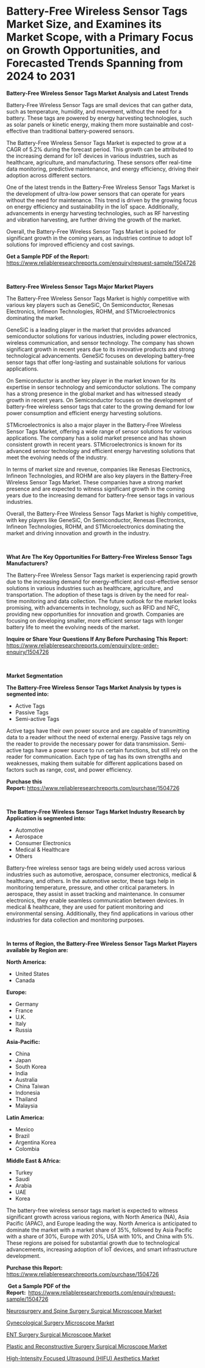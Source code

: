 <p><h1>Battery-Free Wireless Sensor Tags Market Size, and Examines its Market Scope, with a Primary Focus on Growth Opportunities, and Forecasted Trends Spanning from 2024 to 2031</h1></p><p><strong>Battery-Free Wireless Sensor Tags Market Analysis and Latest Trends</strong></p>
<p><p>Battery-Free Wireless Sensor Tags are small devices that can gather data, such as temperature, humidity, and movement, without the need for a battery. These tags are powered by energy harvesting technologies, such as solar panels or kinetic energy, making them more sustainable and cost-effective than traditional battery-powered sensors.</p><p>The Battery-Free Wireless Sensor Tags Market is expected to grow at a CAGR of 5.2% during the forecast period. This growth can be attributed to the increasing demand for IoT devices in various industries, such as healthcare, agriculture, and manufacturing. These sensors offer real-time data monitoring, predictive maintenance, and energy efficiency, driving their adoption across different sectors.</p><p>One of the latest trends in the Battery-Free Wireless Sensor Tags Market is the development of ultra-low power sensors that can operate for years without the need for maintenance. This trend is driven by the growing focus on energy efficiency and sustainability in the IoT space. Additionally, advancements in energy harvesting technologies, such as RF harvesting and vibration harvesting, are further driving the growth of the market.</p><p>Overall, the Battery-Free Wireless Sensor Tags Market is poised for significant growth in the coming years, as industries continue to adopt IoT solutions for improved efficiency and cost savings.</p></p>
<p><strong>Get a Sample PDF of the Report:&nbsp;</strong> <a href="https://www.reliableresearchreports.com/enquiry/request-sample/1504726">https://www.reliableresearchreports.com/enquiry/request-sample/1504726</a></p>
<p>&nbsp;</p>
<p><strong>Battery-Free Wireless Sensor Tags Major Market Players</strong></p>
<p><p>The Battery-Free Wireless Sensor Tags Market is highly competitive with various key players such as GeneSiC, On Semiconductor, Renesas Electronics, Infineon Technologies, ROHM, and STMicroelectronics dominating the market. </p><p>GeneSiC is a leading player in the market that provides advanced semiconductor solutions for various industries, including power electronics, wireless communication, and sensor technology. The company has shown significant growth in recent years due to its innovative products and strong technological advancements. GeneSiC focuses on developing battery-free sensor tags that offer long-lasting and sustainable solutions for various applications.</p><p>On Semiconductor is another key player in the market known for its expertise in sensor technology and semiconductor solutions. The company has a strong presence in the global market and has witnessed steady growth in recent years. On Semiconductor focuses on the development of battery-free wireless sensor tags that cater to the growing demand for low power consumption and efficient energy harvesting solutions.</p><p>STMicroelectronics is also a major player in the Battery-Free Wireless Sensor Tags Market, offering a wide range of sensor solutions for various applications. The company has a solid market presence and has shown consistent growth in recent years. STMicroelectronics is known for its advanced sensor technology and efficient energy harvesting solutions that meet the evolving needs of the industry.</p><p>In terms of market size and revenue, companies like Renesas Electronics, Infineon Technologies, and ROHM are also key players in the Battery-Free Wireless Sensor Tags Market. These companies have a strong market presence and are expected to witness significant growth in the coming years due to the increasing demand for battery-free sensor tags in various industries. </p><p>Overall, the Battery-Free Wireless Sensor Tags Market is highly competitive, with key players like GeneSiC, On Semiconductor, Renesas Electronics, Infineon Technologies, ROHM, and STMicroelectronics dominating the market and driving innovation and growth in the industry.</p></p>
<p>&nbsp;</p>
<p><strong>What Are The Key Opportunities For Battery-Free Wireless Sensor Tags Manufacturers?</strong></p>
<p><p>The Battery-Free Wireless Sensor Tags market is experiencing rapid growth due to the increasing demand for energy-efficient and cost-effective sensor solutions in various industries such as healthcare, agriculture, and transportation. The adoption of these tags is driven by the need for real-time monitoring and data collection. The future outlook for the market looks promising, with advancements in technology, such as RFID and NFC, providing new opportunities for innovation and growth. Companies are focusing on developing smaller, more efficient sensor tags with longer battery life to meet the evolving needs of the market.</p></p>
<p><strong>Inquire or Share Your Questions If Any Before Purchasing This Report:</strong> <a href="https://www.reliableresearchreports.com/enquiry/pre-order-enquiry/1504726">https://www.reliableresearchreports.com/enquiry/pre-order-enquiry/1504726</a></p>
<p>&nbsp;</p>
<p><strong>Market Segmentation</strong></p>
<p><strong>The Battery-Free Wireless Sensor Tags Market Analysis by types is segmented into:</strong></p>
<p><ul><li>Active Tags</li><li>Passive Tags</li><li>Semi-active Tags</li></ul></p>
<p><p>Active tags have their own power source and are capable of transmitting data to a reader without the need of external energy. Passive tags rely on the reader to provide the necessary power for data transmission. Semi-active tags have a power source to run certain functions, but still rely on the reader for communication. Each type of tag has its own strengths and weaknesses, making them suitable for different applications based on factors such as range, cost, and power efficiency.</p></p>
<p><strong>Purchase this Report:&nbsp;</strong><a href="https://www.reliableresearchreports.com/purchase/1504726">https://www.reliableresearchreports.com/purchase/1504726</a></p>
<p>&nbsp;</p>
<p><strong>The Battery-Free Wireless Sensor Tags Market Industry Research by Application is segmented into:</strong></p>
<p><ul><li>Automotive</li><li>Aerospace</li><li>Consumer Electronics</li><li>Medical & Healthcare</li><li>Others</li></ul></p>
<p><p>Battery-free wireless sensor tags are being widely used across various industries such as automotive, aerospace, consumer electronics, medical & healthcare, and others. In the automotive sector, these tags help in monitoring temperature, pressure, and other critical parameters. In aerospace, they assist in asset tracking and maintenance. In consumer electronics, they enable seamless communication between devices. In medical & healthcare, they are used for patient monitoring and environmental sensing. Additionally, they find applications in various other industries for data collection and monitoring purposes.</p></p>
<p>&nbsp;</p>
<p><strong>In terms of Region, the Battery-Free Wireless Sensor Tags Market Players available by Region are:</strong></p>
<p>
    <p> <strong> North America: </strong>
        <ul>
            <li>United States</li>
            <li>Canada</li>
        </ul>
        </p> 
    <p> <strong> Europe: </strong>
        <ul>
            <li>Germany</li>
            <li>France</li>
            <li>U.K.</li>
            <li>Italy</li>
            <li>Russia</li>
        </ul>
        </p> 
    <p> <strong> Asia-Pacific: </strong>
        <ul>
            <li>China</li>
            <li>Japan</li>
            <li>South Korea</li>
            <li>India</li>
            <li>Australia</li>
            <li>China Taiwan</li>
            <li>Indonesia</li>
            <li>Thailand</li>
            <li>Malaysia</li>
        </ul>
        </p> 
    <p> <strong> Latin America: </strong>
        <ul>
            <li>Mexico</li>
            <li>Brazil</li>
            <li>Argentina Korea</li>
            <li>Colombia</li>
        </ul>
        </p> 
    <p> <strong> Middle East & Africa: </strong>
        <ul>
            <li>Turkey</li>
            <li>Saudi</li>
            <li>Arabia</li>
            <li>UAE</li>
            <li>Korea</li>
        </ul>
    </p>
    </p>
<p><p>The battery-free wireless sensor tags market is expected to witness significant growth across various regions, with North America (NA), Asia Pacific (APAC), and Europe leading the way. North America is anticipated to dominate the market with a market share of 35%, followed by Asia Pacific with a share of 30%, Europe with 20%, USA with 10%, and China with 5%. These regions are poised for substantial growth due to technological advancements, increasing adoption of IoT devices, and smart infrastructure development.</p></p>
<p><strong>Purchase this Report: </strong><a href="https://www.reliableresearchreports.com/purchase/1504726">https://www.reliableresearchreports.com/purchase/1504726</a></p>
<p>&nbsp;<strong>Get a Sample PDF of the Report:&nbsp;&nbsp;</strong><a href="https://www.reliableresearchreports.com/enquiry/request-sample/1504726">https://www.reliableresearchreports.com/enquiry/request-sample/1504726</a></p>
<p><strong></strong></p>
<p><p><a href="https://medium.com/@andrewgarza766/neurosurgery-and-spine-surgery-surgical-microscope-market-share-evolution-and-market-growth-trends-2adc6b1b7377">Neurosurgery and Spine Surgery Surgical Microscope Market</a></p><p><a href="https://medium.com/@andrewgarza766/gynecological-surgery-microscope-market-insights-into-market-cagr-market-trends-and-growth-671af287194a">Gynecological Surgery Microscope Market</a></p><p><a href="https://medium.com/@andrewgarza766/ent-surgery-surgical-microscope-market-share-evolution-and-market-growth-trends-2024-2031-602a4f38322b">ENT Surgery Surgical Microscope Market</a></p><p><a href="https://medium.com/@andrewgarza766/plastic-and-reconstructive-surgery-surgical-microscope-market-size-cagr-trends-2024-2030-bc3f56b995cd">Plastic and Reconstructive Surgery Surgical Microscope Market</a></p><p><a href="https://medium.com/p/86e9ca42cb7d/edit">High-Intensity Focused Ultrasound (HIFU) Aesthetics Market</a></p></p>